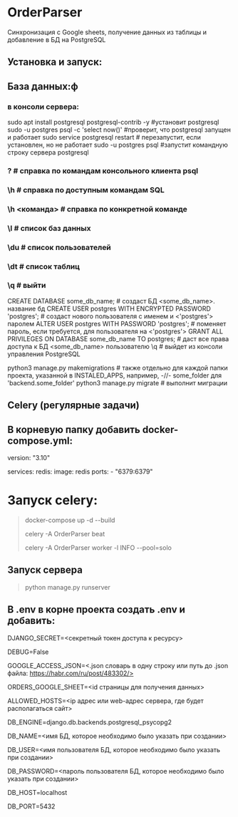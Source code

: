 # OrderParser
Синхронизация с Google sheets, получение данных из таблицы и добавление в БД на PostgreSQL


## Установка и запуск:
## База данных:ф
### в консоли сервера:
sudo apt install postgresql postgresql-contrib -y #установит postgresql 
sudo -u postgres psql -c 'select now()' #проверит, что postgresql запущен и работает
sudo service postgresql restart # перезапустит, если установлен, но не работает
sudo -u postgres psql #запустит командную строку сервера postgresql
### \? # справка по командам консольного клиента psql
### \h # справка по доступным командам SQL
### \h <команда> # справка по конкретной команде
### \l # список баз данных
### \du # список пользователей
### \dt # список таблиц
### \q # выйти 
CREATE DATABASE some_db_name; # создаст БД <some_db_name>. название бд
CREATE USER postgres WITH ENCRYPTED PASSWORD 'postgres'; # создаст нового пользователя c <postgres> именем и <'postgres'> паролем
ALTER USER postgres WITH PASSWORD 'postgres'; # поменяет пароль, если требуется, для пользователя <postgres> на <'postgres'>
GRANT ALL PRIVILEGES ON DATABASE some_db_name TO postgres; # даст все права доступа к БД <some_db_name> пользователю <postgres>
\q # выйдет из консоли управления PostgreSQL

python3 manage.py makemigrations # также отдельно для каждой папки проекта, указанной в INSTALED_APPS, например, -//- some_folder для 'backend.some_folder'
python3 manage.py migrate # выполнит миграции

## Celery (регулярные задачи)
## В корневую папку добавить docker-compose.yml:
version: "3.10" 

services:
  redis:
    image: redis
    ports:
      - "6379:6379"

# Запуск celery:
> docker-compose up -d --build
> 
> celery -A OrderParser beat 
> 
> celery -A OrderParser worker -l INFO --pool=solo 

## Запуск сервера
> python manage.py runserver 
> 

## В .env в корне проекта создать .env и добавить: 
DJANGO_SECRET=<секретный токен доступа к ресурсу>

DEBUG=False

GOOGLE_ACCESS_JSON=<.json словарь в одну строку или путь до .json файла: https://habr.com/ru/post/483302/> 

ORDERS_GOOGLE_SHEET=<id страницы для получения данных>

ALLOWED_HOSTS=<ip адрес или web-адрес сервера, где будет располагаться сайт>

DB_ENGINE=django.db.backends.postgresql_psycopg2

DB_NAME=<имя БД, которое необходимо было указать при создании>

DB_USER=<имя пользователя БД, которое необходимо было указать при создании>

DB_PASSWORD=<пароль пользователя БД, которое необходимо было указать при создании>

DB_HOST=localhost

DB_PORT=5432
